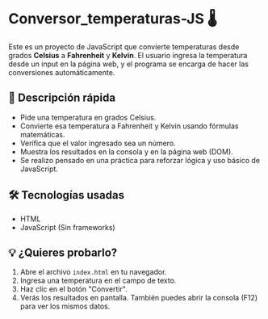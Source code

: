 # Conversor_temperaturas-JS 🌡️

Este es un proyecto de JavaScript que convierte temperaturas desde grados **Celsius** a **Fahrenheit** y **Kelvin**. El usuario ingresa la temperatura desde un input en la página web, y el programa se encarga de hacer las conversiones automáticamente.

## 📌 Descripción rápida

- Pide una temperatura en grados Celsius.
- Convierte esa temperatura a Fahrenheit y Kelvin usando fórmulas matemáticas.
- Verifica que el valor ingresado sea un número.
- Muestra los resultados en la consola y en la página web (DOM).
- Se realizo pensado en una práctica para reforzar lógica y uso básico de JavaScript.

## 🛠️ Tecnologías usadas

- HTML
- JavaScript (Sin frameworks)

## 💡 ¿Quieres probarlo?

1. Abre el archivo `index.html` en tu navegador.
2. Ingresa una temperatura en el campo de texto.
3. Haz clic en el botón "Convertir".
4. Verás los resultados en pantalla. También puedes abrir la consola (F12) para ver los mismos datos.


